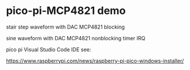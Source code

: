 # pico-pi-MCP4821 demo

stair step waveform with DAC MCP4821 blocking

sine waveform with DAC MCP4821 nonblocking timer IRQ

pico pi Visual Studio Code IDE see:

https://www.raspberrypi.com/news/raspberry-pi-pico-windows-installer/

